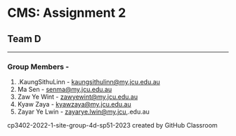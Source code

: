 # CMS: Assignment 2
## Team D

------------------------------------
### Group Members -

1. .KaungSithuLinn - kaungsithulinn@my.jcu.edu.au
2. Ma Sen - senma@my.jcu.edu.au
3. Zaw Ye Wint - zawyewint@my.jcu.edu.au
4. Kyaw Zaya - kyawzaya@my.jcu.edu.au
5. Zayar Ye Lwin - zayarye.lwin@my.jcu,.edu.au

cp3402-2022-1-site-group-4d-sp51-2023 created by GitHub Classroom
